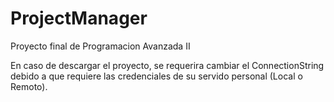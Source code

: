 # ProjectManager
Proyecto final de Programacion Avanzada II 


En caso de descargar el proyecto, se requerira cambiar el ConnectionString
debido a que requiere las credenciales de su servido personal (Local o Remoto).
